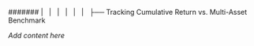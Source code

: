 ####### |   |   |   |   |   |   ├── Tracking Cumulative Return vs. Multi-Asset Benchmark

*Add content here*